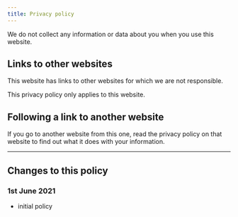 ```yaml
---
title: Privacy policy
---
```


We do not collect any information or data about you when you use this website.

## Links to other websites

This website has links to other websites for which we are not responsible.

This privacy policy only applies to this website.

## Following a link to another website

If you go to another website from this one, read the privacy policy on that website to find out what it does with your
information.

----

## Changes to this policy

### 1st June 2021

* initial policy
